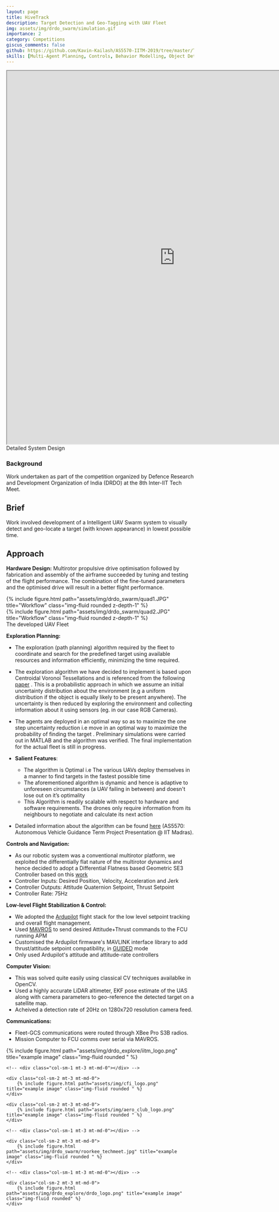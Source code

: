 ```yaml
---
layout: page
title: HiveTrack
description: Target Detection and Geo-Tagging with UAV Fleet
img: assets/img/drdo_swarm/simulation.gif
importance: 2
category: Competitions
giscus_comments: false
github: https://github.com/Kavin-Kailash/AS5570-IITM-2019/tree/master/Term-Project
skills: [Multi-Agent Planning, Controls, Behavior Modelling, Object Detection, ArduPilot, ROS, Gazebo, UAV Design, CAD/CAE, Networking]
---
```


<iframe width="900" height="1000" src="https://docs.google.com/document/d/e/2PACX-1vSnRlhM_Qb_rN8geVWULJRCcpeKUCBCezLiTFUfUFVAYjn9Ars7VSRS7x93EC_V3UgO1DObq1-TJueK/pub?embedded=true"></iframe>

<div class="caption">
    Detailed System Design
</div>


### Background
Work undertaken as part of the competition organized by Defence Research and Development Organization of India (DRDO) at the 8th Inter-IIT Tech Meet.


## Brief
Work involved development of a Intelligent UAV Swarm system to visually detect and geo-locate a target (with known appearance) in lowest possible time. 


## Approach

**Hardware Design:**
Multirotor propulsive drive optimisation followed by fabrication and assembly of the airframe succeeded by tuning and testing of the flight performance. The combination of the fine-tuned parameters and the optimised drive will result in a better flight performance. 

<div class="row">
    <!-- <div class="col-sm-3 mt-3 mt-md-0"></div> -->
    <div class="col-sm-6 mt-3 mt-md-0">
        {% include figure.html path="assets/img/drdo_swarm/quad1.JPG" title="Workflow" class="img-fluid rounded z-depth-1" %}
    </div>
    <div class="col-sm-6 mt-3 mt-md-0">
        {% include figure.html path="assets/img/drdo_swarm/quad2.JPG" title="Workflow" class="img-fluid rounded z-depth-1" %}
    </div>
</div>

<div class="caption">
    The developed UAV Fleet
</div>

**Exploration Planning:** 
- The exploration (path planning)  algorithm required by the fleet to coordinate and search for the predefined target using available resources and information efficiently, minimizing the time required.
- The exploration algorithm we have decided to implement is based upon Centroidal Voronoi Tessellations and is referenced from the following [paper](https://ieeexplore.ieee.org/document/5509434) . This  is a probabilistic approach in which we assume an initial uncertainty distribution about the environment (e.g a uniform distribution if the object is equally likely to be present anywhere). The uncertainty is then reduced by exploring the environment and collecting information about it using sensors (eg. in our case RGB Cameras).
- The agents are deployed in an optimal way so as to maximize the one step uncertainty reduction i.e move in an optimal way to maximize the probability of finding the target . Preliminary simulations were carried out in MATLAB and the algorithm was verified. The final implementation for the actual fleet is still in progress.
- **Salient Features**:
    - The algorithm is Optimal i.e The various UAVs deploy themselves in a manner to find targets in the fastest possible time
    - The aforementioned algorithm is dynamic and hence is adaptive to unforeseen circumstances (a UAV failing in between)  and doesn't lose out on it’s optimality
    - This Algorithm is readily scalable with respect to hardware and software requirements. The drones only require information from its neighbours to negotiate and calculate its next action

- Detailed information about the algorithm can be found [here](https://drive.google.com/file/d/1Rk1PcLfr1eyVU8um0mJ7w9oZFGf3q5nZ/view?usp=drive_link) (AS5570: Autonomous Vehicle Guidance Term Project Presentation @ IIT Madras).



**Controls and Navigation:**
- As our robotic system was a conventional multirotor platform, we exploited the differentially flat nature of the multirotor dynamics and hence decided to adopt a Differential Flatness based Geometric SE3 Controller based on this [work](https://ieeexplore.ieee.org/document/5717652)
- Controller Inputs: Desired Position, Velocity, Acceleration and Jerk
- Controller Outputs: Attitude Quaternion Setpoint, Thrust Setpoint
- Controller Rate: 75Hz

**Low-level Flight Stabilization & Control:**
- We adopted the [Ardupilot](https://github.com/ArduPilot/ardupilot) flight stack for the low level setpoint tracking and overall flight management. 
- Used [MAVROS](https://wiki.ros.org/mavros) to send desired Attitude+Thrust commands to the FCU running APM
- Customised the Ardupilot firmware's MAVLINK interface library to add thrust/attitude setpoint compatibility, in [GUIDED](https://ardupilot.org/copter/docs/ac2_guidedmode.html) mode 
- Only used Ardupilot's attitude and attitude-rate controllers

**Computer Vision:** 
- This was solved quite easily using classical CV techniques availablke in OpenCV.
- Used a highly accurate LiDAR altimeter, EKF pose estimate of the UAS along with camera parameters to geo-reference the detected target on a satellite map. 
- Acheived a detection rate of 20Hz on 1280x720 resolution camera feed.

**Communications:** 
- Fleet-GCS communications were routed through XBee Pro S3B radios.
- Mission Computer to FCU comms over serial via MAVROS.


<div class="row">
    <div class="col-sm-2 mt-3 mt-md-0">
        {% include figure.html path="assets/img/drdo_explore/iitm_logo.png" title="example image" class="img-fluid rounded " %}
    </div>
    
    <!-- <div class="col-sm-1 mt-3 mt-md-0"></div> -->

    <div class="col-sm-2 mt-3 mt-md-0">
        {% include figure.html path="assets/img/cfi_logo.png" title="example image" class="img-fluid rounded " %}
    </div>

    <div class="col-sm-2 mt-3 mt-md-0">
        {% include figure.html path="assets/img/aero_club_logo.png" title="example image" class="img-fluid rounded " %}
    </div>

    <!-- <div class="col-sm-1 mt-3 mt-md-0"></div> -->
    
    <div class="col-sm-2 mt-3 mt-md-0">
        {% include figure.html path="assets/img/drdo_swarm/roorkee_techmeet.jpg" title="example image" class="img-fluid rounded " %}
    </div>
    
    <!-- <div class="col-sm-1 mt-3 mt-md-0"></div> -->

    <div class="col-sm-2 mt-3 mt-md-0">
        {% include figure.html path="assets/img/drdo_explore/drdo_logo.png" title="example image" class="img-fluid rounded" %}
    </div>
</div>